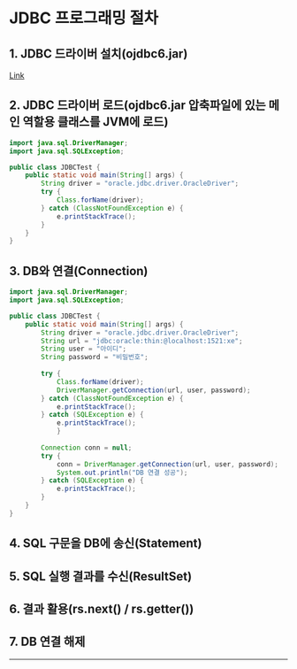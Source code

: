 # JDBC 프로그래밍 절차
## 1. JDBC 드라이버 설치(ojdbc6.jar)
[Link](https://www.oracle.com/database/technologies/jdbc-drivers-12c-downloads.html)
## 2. JDBC 드라이버 로드(ojdbc6.jar 압축파일에 있는 메인 역할용 클래스를 JVM에 로드)
```java
import java.sql.DriverManager;
import java.sql.SQLException;

public class JDBCTest {
	public static void main(String[] args) {
		String driver = "oracle.jdbc.driver.OracleDriver";
		try {
			Class.forName(driver);
		} catch (ClassNotFoundException e) {
			e.printStackTrace();
		} 
	}
}
```
## 3. DB와 연결(Connection)
```java
import java.sql.DriverManager;
import java.sql.SQLException;

public class JDBCTest {
	public static void main(String[] args) {
		String driver = "oracle.jdbc.driver.OracleDriver";
		String url = "jdbc:oracle:thin:@localhost:1521:xe";
		String user = "아이디";
		String password = "비밀번호";
		
		try {
			Class.forName(driver);
			DriverManager.getConnection(url, user, password);
		} catch (ClassNotFoundException e) {
			e.printStackTrace();
		} catch (SQLException e) {
			e.printStackTrace();
    		}
		
		Connection conn = null;
		try {
			conn = DriverManager.getConnection(url, user, password);
			System.out.println("DB 연결 성공");
		} catch (SQLException e) {
			e.printStackTrace();
		}
	}
}
```
## 4. SQL 구문을 DB에 송신(Statement)
## 5. SQL 실행 결과를 수신(ResultSet)
## 6. 결과 활용(rs.next() / rs.getter())
## 7. DB 연결 해제
___
